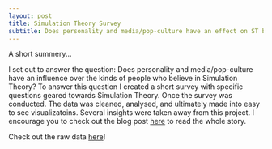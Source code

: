 ```yaml
---
layout: post
title: Simulation Theory Survey
subtitle: Does personality and media/pop-culture have an effect on ST believers
---
```

A short summery...

  I set out to answer the question: Does personality and media/pop-culture have an influence over the kinds of people who believe in Simulation Theory? To answer this question I created a short survey with specific questions geared towards Simulation Theory. Once the survey was conducted. The data was cleaned, analysed, and ultimately made into easy to see visualizatoins. Several insights were taken away from this project. I encourage you to check out the blog post [here](https://github.com/Tyler9937/Simulation-Theory-Survey) to read the whole story. 

Check out the raw data [here](https://github.com/Tyler9937/Simulation-Theory-Survey)!

